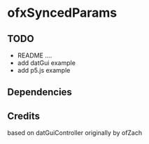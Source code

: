 # ofxSyncedParams

TODO
-----
* README ....
* add datGui example
* add p5.js example

Dependencies
------------

Credits
--------
based on datGuiController originally by ofZach

